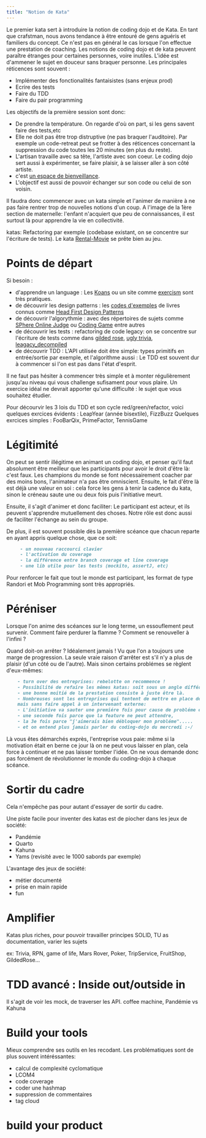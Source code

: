 ```yaml
---
title: "Notion de Kata"
---
```


Le premier kata sert à introduire la notion de coding dojo et de Kata.
En tant que crafstman, nous avons tendance à être entouré de gens aguéris et familiers du concept. Ce n'est pas en général le cas lorsque l'on effectue une prestation de coaching.
Les notions de coding dojo et de kata peuvent paraître étranges pour certaines personnes, voire inutiles. L'idée est d'ammener le sujet en douceur sans braquer personne.
Les principales réticences sont souvent :

- Implémenter des fonctionalités fantaisistes (sans enjeux prod)
- Ecrire des tests 
- Faire du TDD
- Faire du pair programming

Les objectifs de la première session sont donc:

- De prendre la température. On regarde d'où on part, si les gens savent faire des tests,etc
- Elle ne doit pas être trop distruptive (ne pas braquer l'auditoire). Par exemple un code-retreat peut se frotter à des réticences concernant la suppression du code toutes les 20 minutes (en plus du reste).
- L'artisan travaille avec sa tête, l'artiste avec son coeur. Le coding dojo sert aussi à expérimenter, se faire plaisir, à se laisser aller à son côté artiste.
- c'est [un espace de bienveillance](http://www.qualitystreet.fr/2015/03/01/postulat-de-retrospective/).
- L'objectif est aussi de pouvoir échanger sur son code ou celui de son voisin.

Il faudra donc commencer avec un kata simple et l'animer de manière à ne pas faire rentrer trop de nouvelles notions d'un coup.
A l'image de la 1ère section de maternelle: l'enfant n'acquiert que peu de connaissances, il est surtout là pour apprendre la vie en collectivité.

katas:
Refactoring par exemple (codebase existant, on se concentre sur l'écriture de tests).
Le kata [Rental-Movie](/rental-movie) se prête bien au jeu.

# Points de départ

Si besoin :

- d'apprendre un language : Les [Koans](https://www.solutionsiq.com/resource/blog-post/learning-a-new-programming-language-with-code-koans/) ou un site comme [exercism](exercism.io) sont très pratiques.
- de découvrir les design patterns : les [codes d'exemples](https://github.com/bethrobson/Head-First-Design-Patterns) de livres connus comme [Head First Design Patterns](https://www.amazon.fr/First-Design-Patterns-Elisabeth-Freeman/dp/0596007124)
- de découvrir l'algorythmie : avec des répertoires de sujets comme [SPhere Online Judge](http://www.spoj.com/problems/classical/sort=11) ou [Coding Game](https://www.codingame.com) entre autres
- de découvrir les tests : refactoring de code legacy: on se concentre sur l'écriture de tests comme dans [gilded rose](https://github.com/emilybache/GildedRose-Refactoring-Kata), [ugly trivia](https://github.com/jbrains/trivia/), [leagacy_decompiled](https://github.com/cyriux/legacy-testing-kata-java)
- de découvrir TDD : L'API utilisée doit être simple: types primitifs en entrée/sortie par exemple, et l'algorithme aussi : Le TDD est souvent dur à commencer si l'on est pas dans l'état d'esprit.

Il ne faut pas hésiter à commencer très simple et à monter régulièrement jusqu'au niveau qui vous challenge sufisament pour vous plaire.
Un exercice idéal ne devrait apporter qu'une difficulté : le sujet que vous souhaitez étudier.

Pour décourvir les 3 lois du TDD et son cycle red/green/refactor, voici quelques exrcices évidents : LeapYear (année bisextile), FizzBuzz
Quelques exrcices simples : FooBarQix, PrimeFactor, TennisGame

# Légitimité

On peut se sentir illégitime en animant un coding dojo, et penser qu'il faut absolument être meilleur que les participants pour avoir le droit d'être là: c'est faux.
Les champions du monde se font nécessairement coacher par des moins bons, l'animateur n'a pas être omniscient.
Ensuite, le fait d'être là est déjà une valeur en soi : cela force les gens à tenir la cadence du kata, sinon le créneau saute une ou deux fois puis l'initiative meurt.

Ensuite, il s'agit d'animer et donc faciliter: Le participant est acteur, et ils peuvent s'apprendre mutuellement des choses.
Notre rôle est donc aussi de faciliter l'échange au sein du groupe.

De plus, il est souvent possible dès la première scéance que chacun reparte en ayant appris quelque chose, que ce soit:

```markdown
     - un nouveau raccourci clavier
     - l'activation du coverage
     - la différence entre branch coverage et line coverage
     - une lib utile pour les tests (mockito, assertJ, etc)
```

Pour renforcer le fait que tout le monde est participant, les format de type Randori et Mob Programming sont très appropriés.

# Péréniser

Lorsque l'on anime des scéances sur le long terme, un essouflement peut survenir. Comment faire perdurer la flamme ? Comment se renouveller à l'infini ?

Quand doit-on arrêter ?
Idéalement jamais ! Vu que l'on a toujours une marge de progression. La seule vraie raison d'arrêter est s'il n'y a plus de plaisir (d'un côté ou de l'autre). Mais sinon certains problémes se règlent d'eux-mêmes:

```markdown
    - turn over des entreprises: rebelotte on recommence !
    - Possibilité de refaire les mêmes katas: soit sous un angle différent, soit pour enlever de possibles frustrations
    - une bonne moitié de la prestation consiste à juste être là.
    - Nombreuses sont les entreprises qui tentent de mettre en place des katas réguliers, 
    mais sans faire appel à un intervenant externe: 
    - L'initiative va sauter une premiére fois pour cause de probléme en prod, 
    - une seconde fois parce que la feature ne peut attendre, 
    - la 3e fois parce "j'aimerais bien débloquer mon probléme".....
    - et on entend plus jamais parler du coding-dojo du mercredi :-/
```

Là vous êtes démarchés exprès, l'entreprise vous paie: même si la motivation était en berne ce jour là on ne peut vous laisser en plan, cela force à continuer et ne pas laisser tomber l'idée. On ne vous demande donc pas forcément de révolutionner le monde du coding-dojo à chaque scéance.

# Sortir du cadre

Cela n'empêche pas pour autant d'essayer de sortir du cadre.

Une piste facile pour inventer des katas est de piocher dans les jeux de société:

- Pandémie
- Quarto
- Kahuna
- Yams (revisité avec le 1000 sabords par exemple)

L'avantage des jeux de société:

- métier documenté
- prise en main rapide
- fun

# Amplifier

Katas plus riches, pour pouvoir travailler principes SOLID, TU as documentation, varier les sujets

ex: Trivia, RPN, game of life, Mars Rover, Poker, TripService, FruitShop, GildedRose...

# TDD avancé : Inside out/outside in

Il s'agit de voir les mock, de traverser les API.
coffee machine, Pandémie vs Kahuna

# Build your tools

Mieux comprendre ses outils en les recodant. Les problématiques sont de plus souvent intéréssantes:

- calcul de complexité cyclomatique
- LCOM4
- code coverage
- coder une hashmap
- suppression de commentaires
- tag cloud

# build your product
